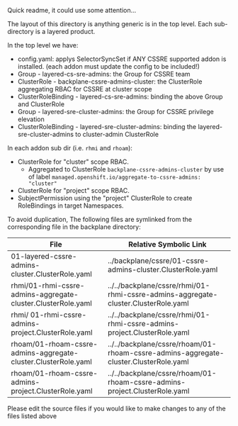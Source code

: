 Quick readme, it could use some attention...


The layout of this directory is anything generic is in the top level.  Each sub-directory is a layered product.

In the top level we have:
- config.yaml: applys SelectorSyncSet if ANY CSSRE supported addon is installed. (each addon must update the config to be included!)
- Group - layered-cs-sre-admins: the Group for CSSRE team
- ClusterRole - backplane-cssre-admins-cluster: the ClusterRole aggregating RBAC for CSSRE at cluster scope
- ClusterRoleBinding - layered-cs-sre-admins: binding the above Group and ClusterRole
- Group - layered-sre-cluster-admins: the Group for CSSRE privilege elevation
- ClusterRoleBinding - layered-sre-cluster-admins: binding the layered-sre-cluster-admins to cluster-admin ClusterRole

In each addon sub dir (i.e. `rhmi` and `rhoam`):
- ClusterRole for "cluster" scope RBAC.
  - Aggregated to ClusterRole `backplane-cssre-admins-cluster` by use of label `managed.openshift.io/aggregate-to-cssre-admins: "cluster"`
- ClusterRole for "project" scope RBAC.
- SubjectPermission using the "project" ClusterRole to create RoleBindings in target Namespaces.

To avoid duplication, The following files are symlinked from the corresponding file in the backplane directory:

| File  | Relative Symbolic Link   |
|---    |                       ---|
| 01-layered-cssre-admins-cluster.ClusterRole.yaml  | ../backplane/cssre/01-cssre-admins-cluster.ClusterRole.yaml  |
| rhmi/01-rhmi-cssre-admins-aggregate-cluster.ClusterRole.yaml | ../../backplane/cssre/rhmi/01-rhmi-cssre-admins-aggregate-cluster.ClusterRole.yaml  |
|  rhmi/ 01-rhmi-cssre-admins-project.ClusterRole.yaml| ../../backplane/cssre/rhmi/01-rhmi-cssre-admins-project.ClusterRole.yaml  |
|  rhoam/01-rhoam-cssre-admins-aggregate-cluster.ClusterRole.yaml | ../../backplane/cssre/rhoam/01-rhoam-cssre-admins-aggregate-cluster.ClusterRole.yaml  |
| rhoam/01-rhoam-cssre-admins-project.ClusterRole.yaml | ../../backplane/cssre/rhoam/01-rhoam-cssre-admins-project.ClusterRole.yaml  |

Please edit the source files if you would like to make changes to any of the files listed above